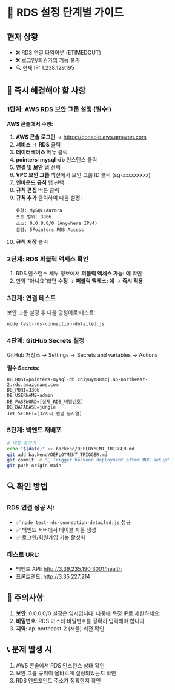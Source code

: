 # 🔧 RDS 설정 단계별 가이드

## 현재 상황
- ❌ RDS 연결 타임아웃 (ETIMEDOUT)
- ❌ 로그인/회원가입 기능 불가
- 🔍 현재 IP: 1.238.129.195

## 🚨 즉시 해결해야 할 사항

### 1단계: AWS RDS 보안 그룹 설정 (필수!)

**AWS 콘솔에서 수행:**

1. **AWS 콘솔 로그인** → https://console.aws.amazon.com
2. **서비스** → **RDS** 클릭
3. **데이터베이스** 메뉴 클릭
4. **pointers-mysql-db** 인스턴스 클릭
5. **연결 및 보안** 탭 선택
6. **VPC 보안 그룹** 섹션에서 보안 그룹 ID 클릭 (sg-xxxxxxxxx)
7. **인바운드 규칙** 탭 선택
8. **규칙 편집** 버튼 클릭
9. **규칙 추가** 클릭하여 다음 설정:
   ```
   유형: MySQL/Aurora
   포트 범위: 3306
   소스: 0.0.0.0/0 (Anywhere IPv4)
   설명: 5Pointers RDS Access
   ```
10. **규칙 저장** 클릭

### 2단계: RDS 퍼블릭 액세스 확인

1. RDS 인스턴스 세부 정보에서 **퍼블릭 액세스 가능: 예** 확인
2. 만약 "아니요"라면 **수정** → **퍼블릭 액세스: 예** → **즉시 적용**

### 3단계: 연결 테스트

보안 그룹 설정 후 다음 명령어로 테스트:
```bash
node test-rds-connection-detailed.js
```

### 4단계: GitHub Secrets 설정

GitHub 저장소 → Settings → Secrets and variables → Actions

**필수 Secrets:**
```
DB_HOST=pointers-mysql-db.chiyuym88mcj.ap-northeast-2.rds.amazonaws.com
DB_PORT=3306
DB_USERNAME=admin
DB_PASSWORD=[실제_RDS_비밀번호]
DB_DATABASE=jungle
JWT_SECRET=[32자리_랜덤_문자열]
```

### 5단계: 백엔드 재배포

```bash
# 배포 트리거
echo "$(date)" >> backend/DEPLOYMENT_TRIGGER.md
git add backend/DEPLOYMENT_TRIGGER.md
git commit -m "🚀 Trigger backend deployment after RDS setup"
git push origin main
```

## 🔍 확인 방법

### RDS 연결 성공 시:
- ✅ `node test-rds-connection-detailed.js` 성공
- ✅ 백엔드 서버에서 테이블 자동 생성
- ✅ 로그인/회원가입 기능 활성화

### 테스트 URL:
- 백엔드 API: http://3.39.235.190:3001/health
- 프론트엔드: http://3.35.227.214

## 🚨 주의사항

1. **보안**: 0.0.0.0/0 설정은 임시입니다. 나중에 특정 IP로 제한하세요.
2. **비밀번호**: RDS 마스터 비밀번호를 정확히 입력해야 합니다.
3. **지역**: ap-northeast-2 (서울) 리전 확인

## 📞 문제 발생 시

1. AWS 콘솔에서 RDS 인스턴스 상태 확인
2. 보안 그룹 규칙이 올바르게 설정되었는지 확인
3. RDS 엔드포인트 주소가 정확한지 확인
